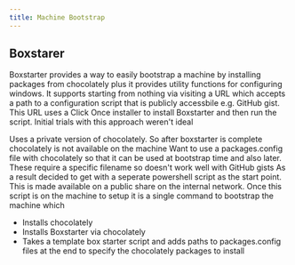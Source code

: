 ```yaml
---
title: Machine Bootstrap
---
```


## Boxstarer

Boxstarter provides a way to easily bootstrap a machine by installing packages from chocolately plus it provides utility functions for configuring windows. It supports starting from nothing via visiting a URL which accepts a path to a configuration script that is publicly accessbile e.g. GitHub gist. This URL uses a Click Once installer to install Boxstarter and then run the script. Initial trials with this approach weren't ideal

Uses a private version of chocolately. So after boxstarter is complete chocolately is not available on the machine
Want to use a packages.config file with chocolately so that it can be used at bootstrap time and also later. These require a specific filename so doesn't work well with GitHub gists
As a result decided to get with a seperate powershell script as the start point. This is made available on a public share on the internal network. Once this script is on the machine to setup it is a single command to bootstrap the machine which

* Installs chocolately
* Installs Boxstarter via chocolately
* Takes a template box starter script and adds paths to packages.config files at the end to specify the chocolately packages to install
